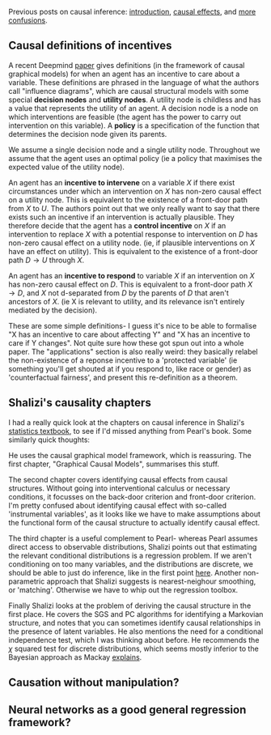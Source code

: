 <script type="text/x-mathjax-config"> MathJax.Hub.Config({ tex2jax: { inlineMath: [['$','$'], ['\\(','\\)']], processEscapes: true } }); </script> <script src="https://cdnjs.cloudflare.com/ajax/libs/mathjax/2.7.0/MathJax.js?config=TeX-AMS-MML_HTMLorMML" type="text/javascript"></script>

Previous posts on causal inference: [introduction](https://hilbert-spaess.github.io/stats-Causality-from-correlation-Pearl's-approach/), [causal effects](https://hilbert-spaess.github.io/Simpsons's-Paradox-and-computing-causal-effect/), and [more confusions](https://hilbert-spaess.github.io/Confusions-about-causal-inference/).

## Causal definitions of incentives

A recent Deepmind [paper](https://arxiv.org/pdf/2001.07118.pdf) gives definitions (in the framework of causal graphical models) for when an agent has an incentive to care about a variable. These definitions are phrased in the language of what the authors call "influence diagrams", which are causal structural models with some special **decision nodes** and **utility nodes**. A utility node is childless and has a value that represents the utility of an agent. A decision node is a node on which interventions are feasible (the agent has the power to carry out intervention on this variable). A **policy** is a specification of the function that determines the decision node given its parents.

We assume a single decision node and a single utility node. Throughout we assume that the agent uses an optimal policy (ie a policy that maximises the expected value of the utility node).

An agent has an **incentive to intervene** on a variable $X$ if there exist circumstances under which an intervention on $X$ has non-zero causal effect on a utility node. This is equivalent to the existence of a front-door path from $X$ to $U$. The authors point out that we only really want to say that there exists such an incentive if an intervention is actually plausible. They therefore decide that the agent has a **control incentive** on $X$ if an intervention to replace $X$ with a potential response to intervention on $D$ has non-zero causal effect on a utility node. (ie, if plausible interventions on $X$ have an effect on utility). This is equivalent to the existence of a front-door path $D \to U$ through $X$. 

An agent has an **incentive to respond** to variable $X$ if an intervention on $X$ has non-zero causal effect on $D$. This is equivalent to a front-door path $X \to D$, and $X$ not d-separated from $D$ by the parents of $D$ that aren't ancestors of $X$. (ie X is relevant to utility, and its relevance isn't entirely mediated by the decision).

These are some simple definitions- I guess it's nice to be able to formalise "X has an incentive to care about affecting Y" and "X has an incentive to care if Y changes". Not quite sure how these got spun out into a whole paper. The "applications" section is also really weird: they basically relabel the non-existence of a reponse incentive to a 'protected variable' (ie something you'll get shouted at if you respond to, like race or gender) as 'counterfactual fairness', and present this re-definition as a theorem.

## Shalizi's causality chapters

I had a really quick look at the chapters on causal inference in Shalizi's [statistics textbook](https://www.stat.cmu.edu/~cshalizi/ADAfaEPoV/ADAfaEPoV.pdf), to see if I'd missed anything from Pearl's book. Some similarly quick thoughts:

He uses the causal graphical model framework, which is reassuring. The first chapter, "Graphical Causal Models",  summarises this stuff.

The second chapter covers identifying causal effects from causal structures. Without going into interventional calculus or necessary conditions, it focusses on the back-door criterion and front-door criterion. I'm pretty confused about identifying causal effect with so-called 'instrumental variables', as it looks like we have to make assumptions about the functional form of the causal structure to actually identify causal effect.

The third chapter is a useful complement to Pearl- whereas Pearl assumes direct access to observable distributions, Shalizi points out that estimating the relevant conditional distributions is a regression problem. If we aren't conditioning on too many variables, and the distributions are discrete, we should be able to just do inference, like in the first point [here](https://hilbert-spaess.github.io/Confusions-about-causal-inference/). Another non-parametric approach that Shalizi suggests is nearest-neighour smoothing, or 'matching'. Otherwise we have to whip out the regression toolbox.

Finally Shalizi looks at the problem of deriving the causal structure in the first place. He covers the SGS and PC algorithms for identifying a Markovian structure, and notes that you can sometimes identify causal relationships in the presence of latent variables. He also mentions the need for a conditional independence test, which I was thinking about before. He recommends the $\chi$ squared test for discrete distributions, which seems mostly inferior to the Bayesian approach as Mackay [explains](http://www.inference.org.uk/mackay/Chi2.pdf). 

## Causation without manipulation?

## Neural networks as a good general regression framework?
